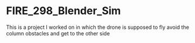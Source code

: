 # FIRE_298_Blender_Sim

This is a project I worked on in which the drone is supposed to fly avoid the column obstacles and get to the other side
